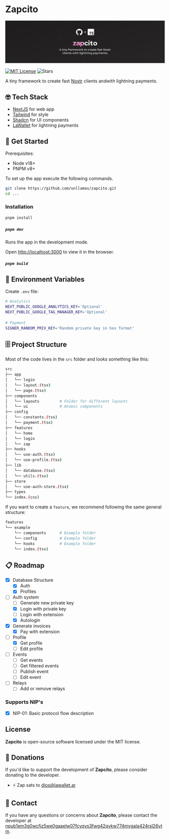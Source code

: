 # Zapcito

![Zapcito](./assets/banner.jpg)

[![MIT License](https://img.shields.io/github/license/unllamas/zapcito)](https://github.com/unllamas/zapcito/blob/main/LICENSE)
![Stars](https://badgen.net/github/stars/unllamas/zapcito/?color=yellow)

A tiny framework to create fast [Nostr](https://nostr.com/) clients andwith lightning payments.

## 🤓 Tech Stack

- [NextJS](https://nextjs.org/) for web app
- [Tailwind](https://tailwindcss.com/) for style
- [Shadcn](https://ui.shadcn.com/) for UI components
- [LaWallet](https://lawallet.io/) for lightning payments

## 🚀 Get Started

Prerequisites:

- Node v18+
- PNPM v8+

To set up the app execute the following commands.

```bash
git clone https://github.com/unllamas/zapcito.git
cd ...
```

### Installation

```bash
pnpm install
```

##### `pnpm dev`

Runs the app in the development mode.

Open [http://localhost:3000](http://localhost:3000) to view it in the browser.

##### `pnpm build`

## 🔐 Environment Variables


Create `.env` file:

```sh
# Analytics
NEXT_PUBLIC_GOOGLE_ANALYTICS_KEY='Optional'
NEXT_PUBLIC_GOOGLE_TAG_MANAGER_KEY='Optional'

# Payment
SIGNER_RANDOM_PRIV_KEY='Random private key in hex format'
```

## 🗄️ Project Structure

Most of the code lives in the `src` folder and looks something like this:

```sh
src
├── app
│   └── login
│   └── layout.(tsx)
│   └── page.(tsx)
├── components
│   └── layouts         # Folder for different layouts
│   └── ui              # Atomic components
├── config
│   └── constants.(tsx)
│   └── payment.(tsx)
├── features
│   └── home
│   └── login
│   └── zap
├── hooks
│   └── use-auth.(tsx)
│   └── use-profile.(tsx)
├── lib
│   └── database.(tsx)
│   └── utils.(tsx)
├── store
│   └── use-auth-store.(tsx)
├── types
└── index.(css)
```

If you want to create a `feature`, we recommend following the same general structure:

```sh
features
└── example
    └── components      # Example folder
    └── config          # Example folder
    └── hooks           # Example folder
    └── index.(tsx)
```

## 📋 Roadmap

- [x] Database Structure
    - [x] Auth
    - [x] Profiles
- [ ] Auth system
    - [ ] Generate new private key
    - [x] Login with private key
    - [ ] Login with extension
    - [x] Autologin
- [x] Generate invoices
    - [x] Pay with extension
- [ ] Profile
    - [x] Get profile
    - [ ] Edit profile
- [ ] Events
    - [ ] Get events
    - [ ] Get filtered events
    - [ ] Publish event
    - [ ] Edit event
- [ ] Relays
    - [ ] Add or remove relays

### Supports NIP's 

- [x] NIP-01: Basic protocol flow description

## License

**Zapcito** is open-source software licensed under the MIT license.

## 🩷 Donations

If you'd like to support the development of **Zapcito**, please consider donating to the developer.

- ⚡ Zap sats to [dios@lawallet.ar](dios@lawallet.ar)

## 💌 Contact

If you have any questions or concerns about **Zapcito**, please contact the developer at [npub1em3g0wcfjz5we0gaaelw07fcyqys3fwg42qykw774mvgala424rsl26ytm](https://njump.me/npub1em3g0wcfjz5we0gaaelw07fcyqys3fwg42qykw774mvgala424rsl26ytm).